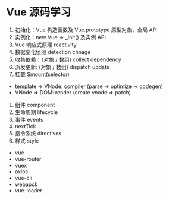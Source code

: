# Vue 源码学习

1. 初始化：Vue 构造函数及 Vue.prototype 原型对象，全局 API
1. 实例化：new Vue => _init() 及实例 API
1. Vue 响应式原理 reactivity
  1. 数据变化侦测 detection chnage
  1. 收集依赖：（对象 / 数组) collect dependency
  1. 派发更新: (对象 / 数组) dispatch update
1. 挂载 $mount(selector)
  - template => VNode: compiler (parse => optimize => codegen)
  - VNode => DOM: render (create vnode => patch)
1. 组件 component
1. 生命周期 lifecycle
1. 事件 events
1. nextTick
1. 指令系统 directives
1. 样式 style

- vue
- vue-router
- vuex
- axios
- vue-cli
- webapck
- vue-loader